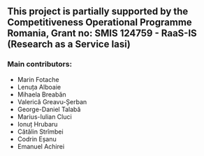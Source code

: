 ## This project is partially supported by the Competitiveness Operational Programme Romania, Grant no: SMIS 124759 - RaaS-IS (Research as a Service Iasi)

### Main contributors:

* Marin Fotache
* Lenuța Alboaie
* Mihaela Breabăn
* Valerică Greavu-Șerban
* George-Daniel Talabă
* Marius-Iulian Cluci
* Ionuț Hrubaru
* Cătălin Strîmbei
* Codrin Eșanu
* Emanuel Achirei

